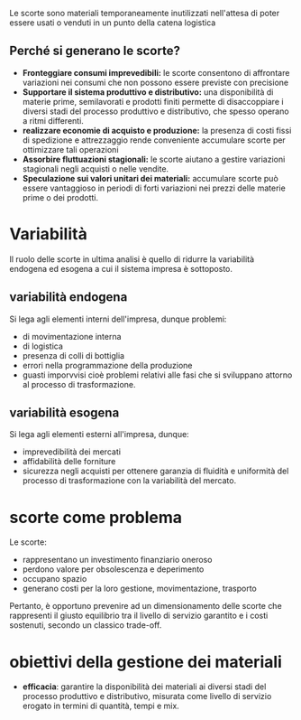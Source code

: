 
Le scorte sono materiali temporaneamente inutilizzati nell'attesa di poter essere usati o venduti in un punto della catena logistica

## Perché si generano le scorte?

- **Fronteggiare consumi imprevedibili:** le scorte consentono di affrontare variazioni nei consumi che non possono essere previste con precisione
- **Supportare il sistema produttivo e distributivo:** una disponibilità di materie prime, semilavorati e prodotti finiti permette di disaccoppiare i diversi stadi del processo produttivo e distributivo, che spesso operano a ritmi differenti.
- **realizzare economie di acquisto e produzione:** la presenza di costi fissi di spedizione e attrezzaggio rende conveniente accumulare scorte per ottimizzare tali operazioni
- **Assorbire fluttuazioni stagionali:** le scorte aiutano a gestire variazioni stagionali negli acquisti o nelle vendite.
- **Speculazione sui valori unitari dei materiali:** accumulare scorte può essere vantaggioso in periodi di forti variazioni nei prezzi delle materie prime o dei prodotti.

# Variabilità

Il ruolo delle scorte in ultima analisi è quello di ridurre la variabilità endogena ed esogena a cui il sistema impresa è sottoposto.

## variabilità endogena

Si lega agli elementi interni dell'impresa, dunque problemi:
- di movimentazione interna
- di logistica
- presenza di colli di bottiglia
- errori nella programmazione della produzione
- guasti imporvvisi
cioè problemi relativi alle fasi che si sviluppano attorno al processo di trasformazione.

## variabilità esogena
Si lega agli elementi esterni all'impresa, dunque:
- imprevedibilità dei mercati
- affidabilità delle forniture
- sicurezza negli acquisti
per ottenere garanzia di fluidità e uniformità del processo di trasformazione con la variabilità del mercato.

# scorte come problema

Le scorte:
- rappresentano un investimento finanziario oneroso
- perdono valore per obsolescenza e deperimento
- occupano spazio
- generano costi per la loro gestione, movimentazione, trasporto

Pertanto, è opportuno prevenire ad un dimensionamento delle scorte che rappresenti il giusto equilibrio tra il livello di servizio garantito e i costi sostenuti, secondo un classico trade-off.

# obiettivi della gestione dei materiali

- **efficacia**: garantire la disponibilità dei materiali ai diversi stadi del processo produttivo e distributivo, misurata come livello di servizio erogato in termini di quantità, tempi e mix.
